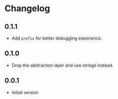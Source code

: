 # Changelog

## 0.1.1

* Add `prefix` for better debugging experience.

## 0.1.0

* Drop the abstraction layer and use strings instead.

## 0.0.1

* Initial version
